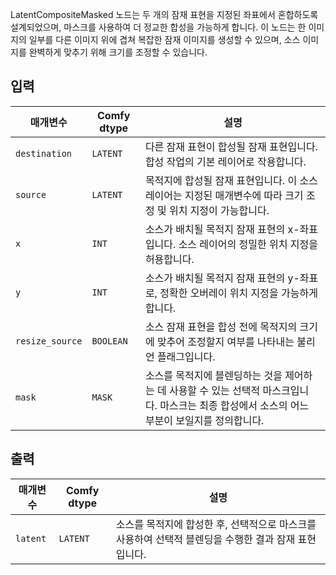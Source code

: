 
LatentCompositeMasked 노드는 두 개의 잠재 표현을 지정된 좌표에서 혼합하도록 설계되었으며, 마스크를 사용하여 더 정교한 합성을 가능하게 합니다. 이 노드는 한 이미지의 일부를 다른 이미지 위에 겹쳐 복잡한 잠재 이미지를 생성할 수 있으며, 소스 이미지를 완벽하게 맞추기 위해 크기를 조정할 수 있습니다.

## 입력

| 매개변수 | Comfy dtype | 설명 |
|-----------|-------------|-------------|
| `destination` | `LATENT`    | 다른 잠재 표현이 합성될 잠재 표현입니다. 합성 작업의 기본 레이어로 작용합니다. |
| `source` | `LATENT`    | 목적지에 합성될 잠재 표현입니다. 이 소스 레이어는 지정된 매개변수에 따라 크기 조정 및 위치 지정이 가능합니다. |
| `x` | `INT`       | 소스가 배치될 목적지 잠재 표현의 x-좌표입니다. 소스 레이어의 정밀한 위치 지정을 허용합니다. |
| `y` | `INT`       | 소스가 배치될 목적지 잠재 표현의 y-좌표로, 정확한 오버레이 위치 지정을 가능하게 합니다. |
| `resize_source` | `BOOLEAN` | 소스 잠재 표현을 합성 전에 목적지의 크기에 맞추어 조정할지 여부를 나타내는 불리언 플래그입니다. |
| `mask` | `MASK`     | 소스를 목적지에 블렌딩하는 것을 제어하는 데 사용할 수 있는 선택적 마스크입니다. 마스크는 최종 합성에서 소스의 어느 부분이 보일지를 정의합니다. |

## 출력

| 매개변수 | Comfy dtype | 설명 |
|-----------|-------------|-------------|
| `latent`  | `LATENT`    | 소스를 목적지에 합성한 후, 선택적으로 마스크를 사용하여 선택적 블렌딩을 수행한 결과 잠재 표현입니다. |
